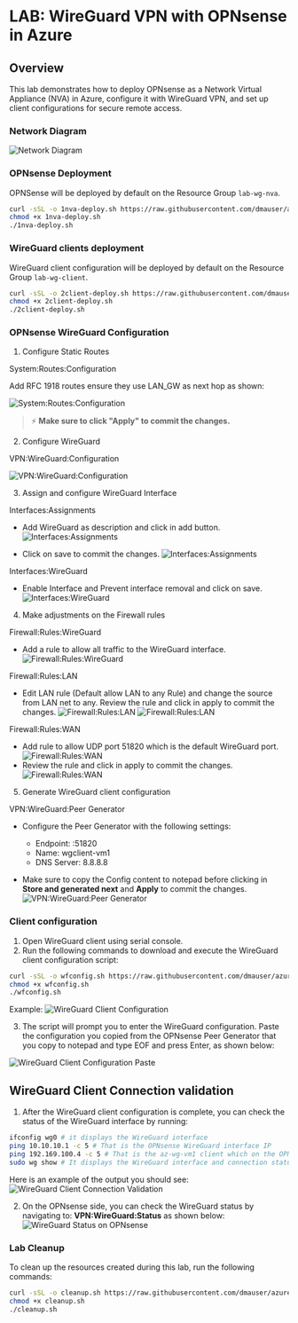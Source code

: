 
# LAB: WireGuard VPN with OPNsense in Azure

## Overview

This lab demonstrates how to deploy OPNsense as a Network Virtual Appliance (NVA) in Azure, configure it with WireGuard VPN, and set up client configurations for secure remote access.

### Network Diagram

![Network Diagram](./diagram.png)

### OPNsense Deployment

OPNSense will be deployed by default on the Resource Group `lab-wg-nva`.

```bash
curl -sSL -o 1nva-deploy.sh https://raw.githubusercontent.com/dmauser/azure-opnsense-labs/main/wireguard/1nva-deploy.sh
chmod +x 1nva-deploy.sh
./1nva-deploy.sh
```

### WireGuard clients deployment

WireGuard client configuration will be deployed by default on the Resource Group `lab-wg-client`.

```bash
curl -sSL -o 2client-deploy.sh https://raw.githubusercontent.com/dmauser/azure-opnsense-labs/main/wireguard/2client-deploy.sh
chmod +x 2client-deploy.sh
./2client-deploy.sh
```

### OPNsense WireGuard Configuration

1. Configure Static Routes

System:Routes:Configuration

Add RFC 1918 routes ensure they use LAN_GW as next hop as shown:

![System:Routes:Configuration](./media/system-routes-configuration.png)

> ⚡ **Make sure to click "Apply" to commit the changes.**

2. Configure WireGuard

VPN:WireGuard:Configuration

![VPN:WireGuard:Configuration](./media/vpn-wireguard-configuration.png)

3. Assign and configure WireGuard Interface

Interfaces:Assignments

- Add WireGuard as description and click in add button.
![Interfaces:Assignments](./media/interfaces-assignments.png)

- Click on save to commit the changes.
![Interfaces:Assignments](./media/interfaces-assignments2.png)

Interfaces:WireGuard

- Enable Interface and Prevent interface removal and click on save.
![Interfaces:WireGuard](./media/interfaces-wireguard.png)

4. Make adjustments on the Firewall rules

Firewall:Rules:WireGuard

- Add a rule to allow all traffic to the WireGuard interface.
![Firewall:Rules:WireGuard](./media/firewall-rules-wireguard.png)

Firewall:Rules:LAN

- Edit LAN rule (Default allow LAN to any Rule) and change the source from LAN net to any. Review the rule and click in apply to commit the changes.
![Firewall:Rules:LAN](./media/firewall-rules-lan.png)
![Firewall:Rules:LAN](./media/firewall-rules-lan2.png)

Firewall:Rules:WAN

- Add rule to allow UDP port 51820 which is the default WireGuard port.
![Firewall:Rules:WAN](./media/firewall-rules-wan.png)
- Review the rule and click in apply to commit the changes.
![Firewall:Rules:WAN](./media/firewall-rules-wan2.png)

5. Generate WireGuard client configuration

VPN:WireGuard:Peer Generator
- Configure the Peer Generator with the following settings:
  - Endpoint: <opnsense-public-ip>:51820
  - Name: wgclient-vm1
  - DNS Server: 8.8.8.8

- Make sure to copy the Config content to notepad before clicking in **Store and generated next** and **Apply** to commit the changes.
![VPN:WireGuard:Peer Generator](./media/vpn-wireguard-peer-generator.png)


### Client configuration

1. Open WireGuard client using serial console.
2. Run the following commands to download and execute the WireGuard client configuration script:

```bash
curl -sSL -o wfconfig.sh https://raw.githubusercontent.com/dmauser/azure-opnsense-labs/main/wireguard/script/wfconfig.sh
chmod +x wfconfig.sh
./wfconfig.sh
```

Example:
![WireGuard Client Configuration](./media/wg-client-config1.png)

3. The script will prompt you to enter the WireGuard configuration. Paste the configuration you copied from the OPNsense Peer Generator that you copy to notepad and type EOF and press Enter, as shown below:

![WireGuard Client Configuration Paste](./media/wg-client-config2.png)

## WireGuard Client Connection validation

1. After the WireGuard client configuration is complete, you can check the status of the WireGuard interface by running:

```bash
ifconfig wg0 # it displays the WireGuard interface
ping 10.10.10.1 -c 5 # That is the OPNsense WireGuard interface IP
ping 192.169.100.4 -c 5 # That is the az-wg-vm1 client which on the OPNSense side.
sudo wg show # It displays the WireGuard interface and connection status
```

Here is an example of the output you should see:
![WireGuard Client Connection Validation](./media/wg-client-validation.png)

2. On the OPNsense side, you can check the WireGuard status by navigating to: **VPN:WireGuard:Status** as shown below:
![WireGuard Status on OPNsense](./media/vpn-wireguard-status.png)

### Lab Cleanup

To clean up the resources created during this lab, run the following commands:

```bash
curl -sSL -o cleanup.sh https://raw.githubusercontent.com/dmauser/azure-opnsense-labs/main/wireguard/3cleanup.sh
chmod +x cleanup.sh
./cleanup.sh
```

